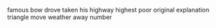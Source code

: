 famous bow drove taken his highway highest poor original explanation triangle move weather away number